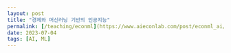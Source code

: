 ```yaml
---
layout: post
title: "경제와 머신러닝 기반의 인공지능"
permalink: [/teaching/econml](https://www.aieconlab.com/post/econml_ai/)
date: 2023-07-04
tags: [AI, ML]
---
```

